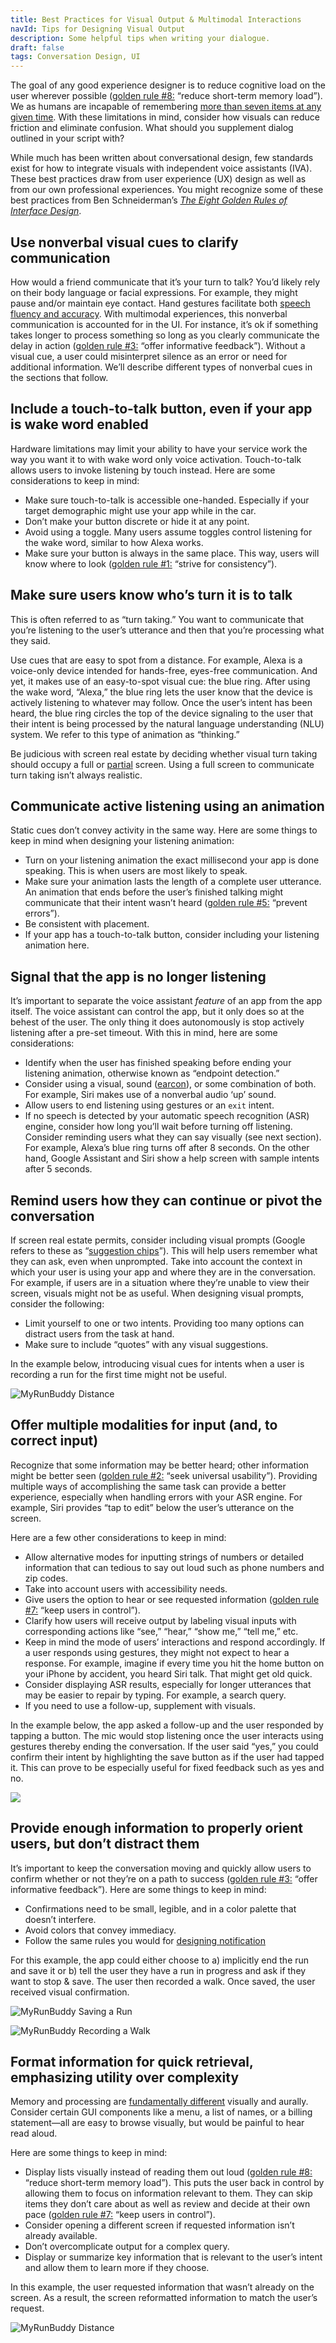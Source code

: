 ```yaml
---
title: Best Practices for Visual Output & Multimodal Interactions
navId: Tips for Designing Visual Output
description: Some helpful tips when writing your dialogue.
draft: false
tags: Conversation Design, UI
---
```


The goal of any good experience designer is to reduce cognitive load on the user wherever possible ([golden rule #8:](https://www.cs.umd.edu/users/ben/goldenrules.html) “reduce short-term memory load”). We as humans are incapable of remembering [more than seven items at any given time](https://en.wikipedia.org/wiki/The_Magical_Number_Seven,_Plus_or_Minus_Two). With these limitations in mind, consider how visuals can reduce friction and eliminate confusion. What should you supplement dialog outlined in your script with?

While much has been written about conversational design, few standards exist for how to integrate visuals with independent voice assistants (IVA). These best practices draw from user experience (UX) design as well as from our own professional experiences. You might recognize some of these best practices from Ben Schneiderman’s [_The Eight Golden Rules of Interface Design_](https://www.cs.umd.edu/users/ben/goldenrules.html).

## Use nonverbal visual cues to clarify communication

How would a friend communicate that it’s your turn to talk? You’d likely rely on their body language or facial expressions. For example, they might pause and/or maintain eye contact. Hand gestures facilitate both [speech fluency and accuracy](https://vimeo.com/410056595). With multimodal experiences, this nonverbal communication is accounted for in the UI. For instance, it’s ok if something takes longer to process something so long as you clearly communicate the delay in action ([golden rule #3:](https://www.cs.umd.edu/users/ben/goldenrules.html) “offer informative feedback”). Without a visual cue, a user could misinterpret silence as an error or need for additional information. We’ll describe different types of nonverbal cues in the sections that follow.

## Include a touch-to-talk button, even if your app is wake word enabled

Hardware limitations may limit your ability to have your service work the way you want it to with wake word only voice activation. Touch-to-talk allows users to invoke listening by touch instead. Here are some considerations to keep in mind:

- Make sure touch-to-talk is accessible one-handed. Especially if your target demographic might use your app while in the car.
- Don’t make your button discrete or hide it at any point.
- Avoid using a toggle. Many users assume toggles control listening for the wake word, similar to how Alexa works.
- Make sure your button is always in the same place. This way, users will know where to look ([golden rule #1:](https://www.cs.umd.edu/users/ben/goldenrules.html) “strive for consistency”).

## Make sure users know who’s turn it is to talk

This is often referred to as “turn taking.” You want to communicate that you’re listening to the user’s utterance and then that you’re processing what they said.

Use cues that are easy to spot from a distance. For example, Alexa is a voice-only device intended for hands-free, eyes-free communication. And yet, it makes use of an easy-to-spot visual cue: the blue ring. After using the wake word, “Alexa,” the blue ring lets the user know that the device is actively listening to whatever may follow. Once the user’s intent has been heard, the blue ring circles the top of the device signaling to the user that their intent is being processed by the natural language understanding (NLU) system. We refer to this type of animation as “thinking.”

Be judicious with screen real estate by deciding whether visual turn taking should occupy a full or [partial](https://uxdesign.cc/redesigning-siri-and-adding-multitasking-features-to-ios-70c2f1a1569b) screen. Using a full screen to communicate turn taking isn’t always realistic.

## Communicate active listening using an animation

Static cues don’t convey activity in the same way. Here are some things to keep in mind when designing your listening animation:

- Turn on your listening animation the exact millisecond your app is done speaking. This is when users are most likely to speak.
- Make sure your animation lasts the length of a complete user utterance. An animation that ends before the user’s finished talking might communicate that their intent wasn’t heard ([golden rule #5:](https://www.cs.umd.edu/users/ben/goldenrules.html) “prevent errors”).
- Be consistent with placement.
- If your app has a touch-to-talk button, consider including your listening animation here.

## Signal that the app is no longer listening

It’s important to separate the voice assistant _feature_ of an app from the app itself. The voice assistant can control the app, but it only does so at the behest of the user. The only thing it does autonomously is stop actively listening after a pre-set timeout. With this in mind, here are some considerations:

- Identify when the user has finished speaking before ending your listening animation, otherwise known as “endpoint detection.”
- Consider using a visual, sound ([earcon](https://medium.com/vui-magazine/earcons-the-audio-version-of-an-icon-59b7f0921235)), or some combination of both. For example, Siri makes use of a nonverbal audio ‘up’ sound.
- Allow users to end listening using gestures or an `exit` intent.
- If no speech is detected by your automatic speech recognition (ASR) engine, consider how long you’ll wait before turning off listening. Consider reminding users what they can say visually (see next section). For example, Alexa’s blue ring turns off after 8 seconds. On the other hand, Google Assistant and Siri show a help screen with sample intents after 5 seconds.

## Remind users how they can continue or pivot the conversation

If screen real estate permits, consider including visual prompts (Google refers to these as “[suggestion chips](https://developers.google.com/assistant/conversational/rich-responses#suggestion_chips)”). This will help users remember what they can ask, even when unprompted. Take into account the context in which your user is using your app and where they are in the conversation. For example, if users are in a situation where they’re unable to view their screen, visuals might not be as useful. When designing visual prompts, consider the following:

- Limit yourself to one or two intents. Providing too many options can distract users from the task at hand.
- Make sure to include “quotes” with any visual suggestions.

In the example below, introducing visual cues for intents when a user is recording a run for the first time might not be useful.

![MyRunBuddy Distance](./images/run.png)

## Offer multiple modalities for input (and, to correct input)

Recognize that some information may be better heard; other information might be better seen ([golden rule #2:](https://www.cs.umd.edu/users/ben/goldenrules.html) “seek universal usability”). Providing multiple ways of accomplishing the same task can provide a better experience, especially when handling errors with your ASR engine. For example, Siri provides “tap to edit” below the user’s utterance on the screen.

Here are a few other considerations to keep in mind:

- Allow alternative modes for inputting strings of numbers or detailed information that can tedious to say out loud such as phone numbers and zip codes.
- Take into account users with accessibility needs.
- Give users the option to hear or see requested information ([golden rule #7:](https://www.cs.umd.edu/users/ben/goldenrules.html) “keep users in control”).
- Clarify how users will receive output by labeling visual inputs with corresponding actions like “see,” “hear,” “show me,” “tell me,” etc.
- Keep in mind the mode of users’ interactions and respond accordingly. If a user responds using gestures, they might not expect to hear a response. For example, imagine if every time you hit the home button on your iPhone by accident, you heard Siri talk. That might get old quick.
- Consider displaying ASR results, especially for longer utterances that may be easier to repair by typing. For example, a search query.
- If you need to use a follow-up, supplement with visuals.

In the example below, the app asked a follow-up and the user responded by tapping a button. The mic would stop listening once the user interacts using gestures thereby ending the conversation. If the user said “yes,” you could confirm their intent by highlighting the save button as if the user had tapped it. This can prove to be especially useful for fixed feedback such as yes and no.

![](https://paper-attachments.dropbox.com/s_BF5D22BAD9421AD3845A926151A97CA26F837572D6DA91B630753CEABD822986_1581631877473_MyRunBuddy+-+Stop+a+run.png)

## Provide enough information to properly orient users, but don’t distract them

It’s important to keep the conversation moving and quickly allow users to confirm whether or not they’re on a path to success ([golden rule #3:](https://www.cs.umd.edu/users/ben/goldenrules.html) “offer informative feedback”). Here are some things to keep in mind:

- Confirmations need to be small, legible, and in a color palette that doesn’t interfere.
- Avoid colors that convey immediacy.
- Follow the same rules you would for [designing notification](https://www.nngroup.com/articles/push-notification/)

For this example, the app could either choose to a) implicitly end the run and save it or b) tell the user they have a run in progress and ask if they want to stop & save. The user then recorded a walk. Once saved, the user received visual confirmation.

![MyRunBuddy Saving a Run](./images/save_run.png)

![MyRunBuddy Recording a Walk](./images/record_walk.png)

## Format information for quick retrieval, emphasizing utility over complexity

Memory and processing are [fundamentally different](https://link.springer.com/article/10.3758/s13423-019-01597-7?shared-article-renderer) visually and aurally. Consider certain GUI components like a menu, a list of names, or a billing statement—all are easy to browse visually, but would be painful to hear read aloud.

Here are some things to keep in mind:

- Display lists visually instead of reading them out loud ([golden rule #8:](https://www.cs.umd.edu/users/ben/goldenrules.html) “reduce short-term memory load”). This puts the user back in control by allowing them to focus on information relevant to them. They can skip items they don’t care about as well as review and decide at their own pace ([golden rule #7:](https://www.cs.umd.edu/users/ben/goldenrules.html) “keep users in control”).
- Consider opening a different screen if requested information isn’t already available.
- Don’t overcomplicate output for a complex query.
- Display or summarize key information that is relevant to the user’s intent and allow them to learn more if they choose.

In this example, the user requested information that wasn’t already on the screen. As a result, the screen reformatted information to match the user’s request.

![MyRunBuddy Distance](./images/distance.png)
